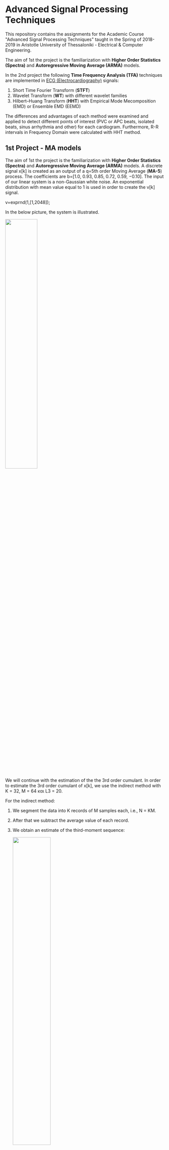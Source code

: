 # Advanced Signal Processing Techniques



This repository contains the assignments for the Academic Course "Advanced Signal Processing Techniques" taught in the Spring of 2018-2019 in Aristotle University of Thessaloniki - Electrical & Computer Engineering.  

The aim of 1st the project is the familiarization with **Higher Order Statistics (Spectra)** and **Autoregressive Moving Average (ARMA)** models.  

In the 2nd project the following **Time Frequency Analysis (TFA)** techniques are implemented in <ins>ECG (Electrocardiography)</ins> signals:

1. Short Time Fourier Transform (**STFT**)
2. Wavelet Transform (**WT**) with different wavelet families
3. Hilbert–Huang Transform (**HHT**) with Empirical Mode Mecomposition (EMD) or Ensemble EMD (EEMD)

The differences and advantages of each method were examined and applied to detect different points of interest (PVC or APC beats, isolated beats, sinus arrhythmia and other) for each cardiogram. Furthermore, R-R intervals in Frequency Domain were calculated with HHT method.



## 1st Project - MA models



The aim of 1st the project is the familiarization with **Higher Order Statistics (Spectra)** and **Autoregressive Moving Average (ARMA)** models. A discrete signal x[k] is created as an output of a q=5th order Moving Average (**MA-5**) process. The coefficients are b=[1.0, 0.93, 0.85, 0.72, 0.59, −0.10].  The input of our linear system is a  non-Gaussian white noise. An exponential distribution with mean value equal to 1 is used in order to create the v[k] signal. 

v=exprnd(1,[1,2048]);



In the below picture, the system is illustrated. 

<p allign = "center">
     <img src="/photos/1.png"width = "45%">
</p>


We will continue with the estimation of the the 3rd order cumulant. In order to estimate the 3rd order cumulant of x[k], we use the indirect method  with K = 32, M = 64 και L3 = 20. 



For the indirect method:

1. We segment the data into K records of M samples each, i.e., N = KM.

2.  After that we subtract the average value of each record.

3. We obtain an estimate of the third-moment sequence:

   <p allign = "center">
        <img src="/photos/2.png"width = "50%">
   </p>

   where i = 1, 2, ..., K 

   s1 = max(0, -m, -n)

   s2 = min(M-1, M-1-m, M-1-n)

4. Obtain the 3-rd order cumulant by averaging r_i(m, n) over all segments

   <p allign = "center">
        <img src="/photos/3.png"width = "42%">
   </p>

Below we can see the 3-rd order cumulant graphically illustrated. 

<p allign = "center">
     <img src="/photos/4.png"width = "70%">
</p>

### Giannakis Formula

An MA model has a finite impulse response (FIR) and **Giannakis** was the first to show that the Impulse Response of a qth-order MA system can be calculated just from the system’s output cumulants using the following simple closed-form formula (stated here in terms of third-order cumulants). 

<p allign = "center">
     <img src="/photos/5.png"width = "45%">
</p>

Note, this formula requires exact knowledge of MA order q.  It may be impractical from an actual computation point of view because the output cumulant must be estimated, and does not provide any filtering to reduce the effects of cumulant estimation errors. 

**<ins>q'=q=5</ins>**

Using the exact order of the system q=5, we estimate the Impulse Response of the system ℎ̂[𝑘]  and the output of the system: 

𝑥_𝑒𝑠𝑡[𝑘] = 𝑣[𝑘] ∗ ℎ̂[𝑘] 

Below we can see graphically illustrated the estimated output 𝑥_𝑒𝑠𝑡[𝑘] (red) and the original 𝑥_[𝑘] (blue) in the same figure.

<p allign = "center">
     <img src="/photos/6.png"width = "90%">
</p>

We notice that the result is quite encouraging and that the estimation with Giannakis formula follows the original signal 𝑥_[𝑘]. The peaks of the estimation are slightly bigger. 



Using the below formula for the Normalised Root Mean Square Error- NRMSE 

<p allign = "center">
     <img src="/photos/NRMSE.png"width = "40%">
</p>
where 

<p allign = "center">
     <img src="/photos/RMSE.png"width = "40%">
</p>

we get NRMSE=0.1202



We will continue our experiments in order to examine the Giannakis' formula with over- and under-estimation of the order q. We are going to calculate the IR and estimate our output signal x[k] for q'=q-2 and q='q+3 in order to see the effect of the error.



**<ins>q'=q-2</ins>**

<p allign = "center">
     <img src="/photos/7.png"width = "90%">
</p>



**<ins>q'=q+3</ins>**

<p allign = "center">
     <img src="/photos/8.png"width = "90%">
</p>



In the below table the NRMSE for each case is summarized after repeating the above process 100 times and taking the mean value of the metric.

|     ~     |  q'=q  | q'=q-2 | q'=q+3 |
| :-------: | :----: | :----: | :----: |
| **NRMSE** | 0.1284 | 0.1187 | 0.1334 |

We can observe from the respective diagrams as well as from the above table that the under-estimation of the q-th order of the system has given the best results from the above experiments. The green  color (under-estimation of q) is quite near to the original signal for all samples in comparison to the yellow (over-estimation of q) which is shifted upwards and lead to a high NRMSE. 

### AWGN


We are going to proceed with the examination of the effect of the SNR in the exact estimation of the order of the system q=5.  We add a source of white Gaussian noise in the output of the system (awgn.m matlab function is used), creating a change in the signal-to-noise ratio (SNR) [30: - 5: -5] dB, i.e., 𝑦𝑖 [𝑘] = 𝑥 [𝑘] + 𝑛𝑖 [𝑘], 𝑖 = 1: 8. We will use again Giannakis formula and estimate the output signals once again. 



Our new system can bee seen below: 

<p allign = "center">
     <img src="/photos/9.png"width = "50%">
</p>

Below we can see all x-estimations using subplot in Matlab. The user can also select to plot them separately through a single interactive menu.

<p allign = "center">
     <img src="/photos/11.png"width = "95%">
</p>



This is the plot of the NRMSE error as a function of SNR: 

<p allign = "center">
     <img src="/photos/10.png"width = "70%">
</p>



We can see that the NRMSE decays exponentially as the SNR increases and reaches quite low values for the NRMSE. 



### Conclusions

Giannakis formula requires exact knowledge of MA order q and it may be impractical from an actual computation point of view because the output cumulant must be estimated, and does not provide any filtering to reduce the effects of cumulant estimation errors.  Though as we see, the effect of the over- or under- estimation of the order of the system does not lead to quite worse results in comparison to the exact order. Therefore the formula can be used for an intuitive estimation. For high SNRs the accuracy is great and the NRMSE tends to decay completely.

### Execution

Running the script ex2.m calls all the respective scripts in a row and prints respective messages to the console using a single interactive menu.





## 2nd Project - Time Frequency Analysis in ECG signals



In the 2nd project different **Time Frequency Analysis (TFA)** techniques are implemented in ECG (Electrocardiography) signals. The following techniques were implemented for the analysis of 5 signals from <ins>MIT-BIH Arrhythmia Database of Physionet. </ins>

1. Short Time Fourier Transform (**STFT**)

   The spectrogram helps us to see in what order the frequencies are appeared in time, unlike the simple Fourier Transform. The signal is separated in many pieces of an equal number of samples and Fourier Transform is applied to each one of them. The results are represented in the spectrogram. The size of the window that the signal is separated plays an important role. If the window is big enough then will not be able to see how the frequency changes over time, if it is small enough we will have great accuracy in how frequency changes over time, however, without having a good picture for which frequencies are concerned. Therefore, based on these, we must choose wisely the corresponding window size to apply to STFT. Of course this depends on both the number of samples of the signal, and the frequencies that contains our signal, from the sampling frequency but also where we want to emphasize to, discreet in frequency or time.
   
   

2. Wavelet Transform (**WT)** with different wavelet families

   Wavelets are functions that you can use to decompose signals. Note that wavelets are of signals of a limited duration and zero average value. Just as the Fourier transform decomposes a signal into a family of complex sinusoids, the wavelet transform decomposes a signal into a family of wavelets. Unlike sinusoids, which are symmetric, smooth, and regular, wavelets can be either symmetric or asymmetric, sharp or smooth, regular or irregular. This is the advantage that gives us better discretion over time, as we can to shift the wavelet (shifting) in the time domain. In terms of frequency, we can change the scale of a the wavelet in our signal. The higher the "magnification" - scale, the lower we go in frequency. Wavelet signal processing is different from other signal processing methods because of the unique properties of wavelets. For example, wavelets are irregular in shape and finite in length. Wavelet signal processing can represent signals sparsely, capture the transient features of signals, and enable signal analysis at multiple resolutions. This results in good discretion in time and frequency simultaneously. There are many families of wavelets with different properties that we can choose based on the format of our signal.

1. Hilbert-Huang Transform (**HHT**) , with Empirical Mode Decomposition (EMD) or Ensemble EMD (EEMD)

The Hilbert-Huang transform is a method that decomposes the signal of fragmenting the original signal in individual functions, the so-called Endogenous Rhythm Functions (Intrinsic Mode Functions - IMFs) with the ultimate goal of getting information about the instantaneous frequencies of our signal. Thus, in contrast to transformation Fourier which breaks the signal into individual oscillations (sines and cosines) of constant amplitude and frequency, HHT fragments the signal into variable amplitude and frequency functions. These individual functions have narrow bandwidth, the narrower the better, while they must meet some conditions:

- The number of their extremes should be the same as the number of zero points or differ by a maximum of 1

- The average value of the upper and lower envelope should be zero

This transformation is mainly based on the Empirical Mode method Decomposition, which essentially separates the signal into IMFs. The functions in the resulting order, have initially high frequencies, while as moving on to the later IMFs, these contain lower frequencies. Thus, the EMD method is an easy-to-use tool for rejecting signal noise various applications.



Our goal in choosing signals from the database was to cover a wide range of characteristics of a cardiogram. We selected patients with different characteristics but at the same time with common "abnormalities" in the ECG so that we can compare them using the methods.

**Selected ECG** signals and their characteristics below: 

<p allign = "center">
     <img src="/photos/database.png"width = "90%">
</p>



The sampling frequency of our signals is 360 Hz, ie every 2.78 msec we have sample. To isolate the points of interest we cut the signal ± 10 sec from the corresponding time we find in the database.

For demonstrative purposes we will only show some specific points of interest and use the above techniques. 

Point of interest, **Premature ventricular contractions (PVC**):

<p allign = "center">
     <img src="/photos/pvc.png"width = "90%">
</p>



We see the result of the **STFT**, using Hamming window: 

<p allign = "center">
     <img src="/photos/stft_pvc.png"width = "90%">
</p>

We observe a strong accumulation of energy at very low frequencies - below 5 Hz throughout the duration of the signal. The image below shows the normalized energy in terms of the frequencies involved in an ECG. We confirm that low frequencies contain the maximum energy signal . 



<p allign = "center">
     <img src="/photos/norm_energy.png"width = "70%">
</p>

At the corresponding time we see the absence of the yellow stripe that causes arrhythmia and time-frequency domain non-uniformity. In addition the main frequency appears to be 60 Hz throughout the signal, which of course is the interferecne of the ECG circuit.



At this point we will apply the **Wavelet Transform** to examine further which frequencies are involved in PVC. We choose the family symlets, and specifically <ins>symlet 6</ins>  with the following characteristics.

<p allign = "center">
     <img src="/photos/wavelet_scaling_functions.png"width = "70%">
</p>

 The function φ(t) is responsible for the approximation while ψ(t) is responsible for the details. <ins>We choose this particular wavelet as it resembles the PQRST of the heart, which is repeated on the ECG.</ins>



Below we can see the Wavelet Transform of the same signal.

<p allign = "center">
     <img src="/photos/wavelet_transform.png"width = "90%">
</p>

The signal results from the sum of the approximation and the detailed levels. The signal decomposes into different frequency bands. We chose 6 levels (6 detailed coefficients). The more levels the more different bands. The resulting frequencies for each diagram follow the Niquist criterion . The lower diagrams determine the finer details as they represent higher frequencies as shown right in the image in the red font. The amplitude of the last  diagram [high frequency] is quite small, it is basically noise and can be ignored. This is another advantage of the Wavelet Transform, which is widely used in signal denoising on cardiograms. We can observe an unusual activity in time that PVC takes place, with significant width in the approximation level, ie in the band of (0 - 5.62 Hz) and in the first 2 levels with a smaller width. That is, we have participation of the frequencies of the 3rd first diagrams with the most intense the 1st band. The higher level that we choose to decompose our signal and split it into different freq. bands, the finer resolution in frequency we get with the Wavelet Transform, which has a lot to offer in signal processing.

We will apply the Wavelet Transform again for the PVC point of interest, this time with a different family of wavelets. We select the wavelet Daubechies 4 (db4) with the following features:



<p allign = "center">
     <img src="/photos/functions_daubechies.png"width = "70%">
</p>



The result for 6 Level WT can be seen below. 

<p allign = "center">
     <img src="/photos/wavelet_transform_2.png"width = "90%">
</p>



With this daubechies wavelet, we observe that the amplitude of the first 3 plots is bigger in comparison to symlets family, the time that PCV takes place. The amplitude of the latter frequency bands remain almost the same. It is very easy to observe the abnormality of the diagram based on this 6-level decomposition and see which low frequencies contain the biggest energy for the PVC. 





We move on with the Hilbert-Huang Τransfom for a APC beat point of interest. In **Premature Atrial Contraction (APC)** P wave appears prematurely before the previous cycle with the T wave. Below we can see such cases in ECG signal.



<p allign = "center">
     <img src="/photos/apc_signal.png"width = "70%">
</p>



Below we can see a detailed plot of all 7 IMFs, from high to low frequencies, as well as the gradual elimination of noise.



<p allign = "center">
     <img src="/photos/HHT.png"width = "100%">
</p>



It is worth mentioning that in the detailed plots of the IMFs, the one that seems to have greater intensity is the latter, i.e. the plot that contains the range of low frequencies. This is because, as we saw above,  Premature Atrial Contraction creates such an abnormality in waveform, that it exhibits momentarily low-frequency behavior.



### RR Intervals in Frequency Domain



In order to locate RR intervals we first had to decide which ones method we would try to locate the peaks of the pulses. Along the way of the work we observed that the HHT-EMD method offered a better resolution in both time and frequency, without burdening the execution. That is why we chose to move on with this method. Initially we chose a very narrow window in time (15 samples), as after observation we saw that in the HH spectrum each pulse lasted about 30 samples, so with one window size about half we would always manage to catch a large part of the spectral content of each pulse. With this window we scanned the entire signal in time and added up the energy of all the frequencies which contained. So, we calculated a suitable threshold in order to distinguish the R wave from the intermediate content. In order to avoid the noise content of the signal we rejected the first IMF and we used the 2nd, since it had a smaller bandwidth, less noise, but at the same time it maintained high energy levels, so we could easily distinct the desired information from any intermediate noise. After we located the spikes, we select the middle sample of the window as the final location of the pulse. Here we noticed that the vals vector where we stored the estimated Spikes had longer length than the annotation vector  which contained the actual positions of the pulses. So we applied a check for double spikes, resetting one of each two peaks that we had located at a distance closer than 20 samples. Finally, in order to compare the estimated positions with the real ones, we calculated the average distance in samples from the real spikes, the number of pulses we finally managed to detect, as well as the Root Mean Square Error of the sample distance.



|   Signal number    |    100    |    113    |    115    |    117    |    119    |
| :----------------: | :-------: | :-------: | :-------: | :-------: | :-------: |
| **correct pulses** | 2261/2381 | 1615/1808 | 1777/2137 | 1488/1740 | 1416/2153 |
|  **total pulses**  |   2274    |   1796    |   1962    |   1539    |   2094    |
|      **RMSE**      |   6.15    |   8.60    |   9.87    |   7.02    |   7.20    |
| **mean_distance**  |   4.46    |   5.31    |   7.36    |   4.56    |   4.43    |

We observe that the RMSE are in all cases quite encouraging. Actually, if we assign this to seconds it is less than 27.8 msec from the actual R interval. Correct pulses are close to the total vertices with great precision. On the other hand we have an overstimation of spikes in all ECG signals. That means that our choice for the threshold is poor and we need to use a different method to determine a better threshold. Notice that in signal 119 contains a lot of noise, many isolated beats as well as ventricular bigeminy or trigeminy. As a consequence we have a poor accuracy in this ECG.  

